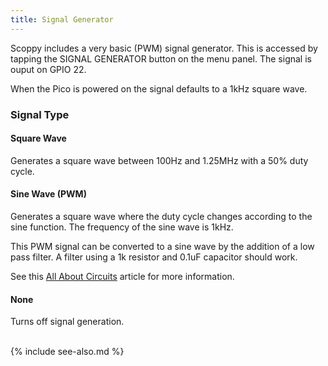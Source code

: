 ```yaml
---
title: Signal Generator
---
```


Scoppy includes a very basic (PWM) signal generator. This is accessed by tapping the SIGNAL GENERATOR
button on the menu panel. The signal is ouput on GPIO 22.

When the Pico is powered on the signal defaults to a 1kHz square wave.

### Signal Type

#### Square Wave
Generates a square wave between 100Hz and 1.25MHz with a 50% duty cycle.

#### Sine Wave (PWM)
Generates a square wave where the duty cycle changes according to the sine function. The frequency
of the sine wave is 1kHz.   

This PWM signal can be converted to a sine wave by the addition of a low pass filter.
A filter using a 1k resistor and 0.1uF capacitor should work.

See this [All About Circuits](https://www.allaboutcircuits.com/technical-articles/low-pass-filter-a-pwm-signal-into-an-analog-voltage/) article for more information.

#### None

Turns off signal generation.

<br>
{% include see-also.md %}
